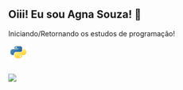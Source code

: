 ## Oiii!  Eu sou Agna Souza! 💬
Iniciando/Retornando os estudos de programação! 

<img align="center" alt="Rafa-Python" height="30" width="40" src="https://raw.githubusercontent.com/devicons/devicon/master/icons/python/python-original.svg">

##

<div> 
   <a href="https://www.linkedin.com/in/agna-souza-santos/" target="_blank"><img src="https://img.shields.io/badge/-LinkedIn-%230077B5?style=for-the-badge&logo=linkedin&logoColor=white" target="_blank"></a> 
</div>


  
